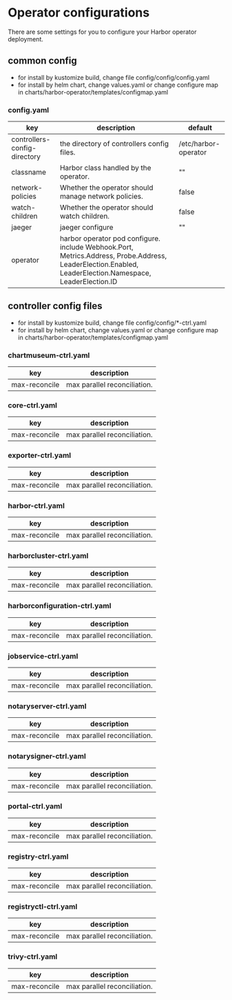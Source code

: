 # Operator configurations

There are some settings for you to configure your Harbor operator deployment.

## common config

- for install by kustomize build, change file config/config/config.yaml
- for install by helm chart, change values.yaml or change configure map in charts/harbor-operator/templates/configmap.yaml

### config.yaml

| key            | description           | default |
|----------------|-----------------------|---------|
| controllers-config-directory | the directory of controllers config files. | /etc/harbor-operator |
| classname | Harbor class handled by the operator. | "" |
| network-policies | Whether the operator should manage network policies. | false |
| watch-children | Whether the operator should watch children. | false |
| jaeger | jaeger configure | "" |
| operator | harbor operator pod configure. include Webhook.Port, Metrics.Address, Probe.Address, LeaderElection.Enabled, LeaderElection.Namespace, LeaderElection.ID | |

## controller config files

- for install by kustomize build, change file config/config/*-ctrl.yaml
- for install by helm chart, change values.yaml or change configure map in charts/harbor-operator/templates/configmap.yaml

### chartmuseum-ctrl.yaml

| key            | description           |
|----------------|-----------------------|
| max-reconcile | max parallel reconciliation. |

### core-ctrl.yaml

| key            | description           |
|----------------|-----------------------|
| max-reconcile | max parallel reconciliation. |

### exporter-ctrl.yaml

| key            | description           |
|----------------|-----------------------|
| max-reconcile | max parallel reconciliation. |

### harbor-ctrl.yaml

| key            | description           |
|----------------|-----------------------|
| max-reconcile | max parallel reconciliation. |

### harborcluster-ctrl.yaml

| key            | description           |
|----------------|-----------------------|
| max-reconcile | max parallel reconciliation. |

### harborconfiguration-ctrl.yaml

| key            | description           |
|----------------|-----------------------|
| max-reconcile | max parallel reconciliation. |

### jobservice-ctrl.yaml

| key            | description           |
|----------------|-----------------------|
| max-reconcile | max parallel reconciliation. |

### notaryserver-ctrl.yaml

| key            | description           |
|----------------|-----------------------|
| max-reconcile | max parallel reconciliation. |

### notarysigner-ctrl.yaml

| key            | description           |
|----------------|-----------------------|
| max-reconcile | max parallel reconciliation. |

### portal-ctrl.yaml

| key            | description           |
|----------------|-----------------------|
| max-reconcile | max parallel reconciliation. |

### registry-ctrl.yaml

| key            | description           |
|----------------|-----------------------|
| max-reconcile | max parallel reconciliation. |

### registryctl-ctrl.yaml

| key            | description           |
|----------------|-----------------------|
| max-reconcile | max parallel reconciliation. |

### trivy-ctrl.yaml

| key            | description           |
|----------------|-----------------------|
| max-reconcile | max parallel reconciliation. |

